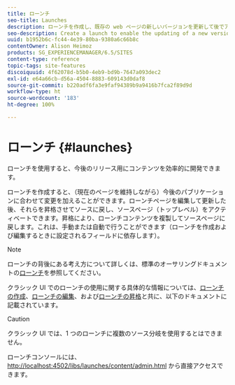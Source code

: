 ```yaml
---
title: ローンチ
seo-title: Launches
description: ローンチを作成し、既存の web ページの新しいバージョンを更新して後でアクティブ化できるようにします。ローンチを作成するとき、タイトルとソースページを指定します。
seo-description: Create a launch to enable the updating of a new version of existing web pages for future activation. When you create a Launch, you specify a title and the source page.
uuid: b1952b6c-fc44-4e39-80ba-9380a6c66b8c
contentOwner: Alison Heimoz
products: SG_EXPERIENCEMANAGER/6.5/SITES
content-type: reference
topic-tags: site-features
discoiquuid: 4f62078d-b5b0-4eb9-bd9b-7647a093dec2
exl-id: e64a66cb-d56a-4504-8883-609143d0daf8
source-git-commit: b220adf6fa3e9faf94389b9a9416b7fca2f89d9d
workflow-type: ht
source-wordcount: '183'
ht-degree: 100%

---
```


# ローンチ {#launches}

ローンチを使用すると、今後のリリース用にコンテンツを効率的に開発できます。

ローンチを作成すると、（現在のページを維持しながら）今後のパブリケーションに合わせて変更を加えることができます。ローンチページを編集して更新した後、それらを昇格させてソースに戻し、ソースページ（トップレベル）をアクティベートできます。昇格により、ローンチコンテンツを複製してソースページに戻します。これは、手動または自動で行うことができます（ローンチを作成および編集するときに設定されるフィールドに依存します）。

>[!NOTE]
>
>ローンチの背後にある考え方について詳しくは、標準のオーサリングドキュメントの[ローンチ](/help/sites-authoring/launches.md)を参照してください。
>
>クラシック UI でのローンチの使用に関する具体的な情報については、[ローンチの作成](/help/sites-classic-ui-authoring/classic-launches-creating.md)、[ローンチの編集](/help/sites-classic-ui-authoring/classic-launches-editing.md)、および[ローンチの昇格](/help/sites-classic-ui-authoring/classic-launches-promoting.md)と共に、以下のドキュメントに記載されています。

>[!CAUTION]
>
>クラシック UI では、1 つのローンチに複数のソース分岐を使用するとはできません。

ローンチコンソールには、[http://localhost:4502/libs/launches/content/admin.html](http://localhost:4502/libs/launches/content/admin.html) から直接アクセスできます。
